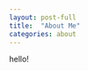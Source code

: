 ```yaml
---
layout: post-full
title:  "About Me"
categories: about
---
```


<script>
    function updateBlogSidebar() {
        document.getElementsByClassName("sec-nav")[0].style.background = 'url("/assets/img/blog/header/{{ page.categories }}.png") center right';
        document.getElementById("nav-{{ page.categories }}").classList.add("activet-l")
    }
</script>

hello!